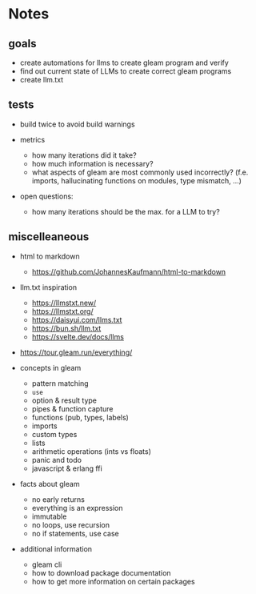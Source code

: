 # Notes

## goals

- create automations for llms to create gleam program and verify
- find out current state of LLMs to create correct gleam programs
- create llm.txt

## tests

- build twice to avoid build warnings

- metrics
  - how many iterations did it take?
  - how much information is necessary?
  - what aspects of gleam are most commonly used incorrectly?
    (f.e. imports, hallucinating functions on modules, type mismatch, ...)

- open questions:
  - how many iterations should be the max. for a LLM to try?

## miscelleaneous

- html to markdown
  - https://github.com/JohannesKaufmann/html-to-markdown

- llm.txt inspiration
  - https://llmstxt.new/
  - https://llmstxt.org/
  - https://daisyui.com/llms.txt
  - https://bun.sh/llm.txt
  - https://svelte.dev/docs/llms

- https://tour.gleam.run/everything/
- concepts in gleam
  - pattern matching
  - `use`
  - option & result type
  - pipes & function capture
  - functions (pub, types, labels)
  - imports
  - custom types
  - lists
  - arithmetic operations (ints vs floats)
  - panic and todo
  - javascript & erlang ffi
- facts about gleam
  - no early returns
  - everything is an expression
  - immutable
  - no loops, use recursion
  - no if statements, use case
- additional information
  - gleam cli
  - how to download package documentation
  - how to get more information on certain packages
